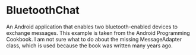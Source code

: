 # BluetoothChat
An Android application that enables two bluetooth-enabled devices to exchange messages. This example is taken from the Android Programming Cookbook. I am not sure what to do about the missing MessageAdapter class, which is used because the book was written many years ago.
